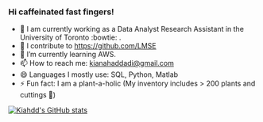 ### Hi caffeinated fast fingers! 

- 🔭 I am currently working as a Data Analyst Research Assistant in the University of Toronto :bowtie: .
- 👯 I contribute to https://github.com/LMSE
- 🌱 I’m currently learning AWS.
- 📫 How to reach me: kianahaddadi@gmail.com
- 😄 Languages I mostly use: SQL, Python, Matlab
- ⚡ Fun fact: I am a plant-a-holic (My inventory includes > 200 plants and cuttings :leaves:)

[![Kiahdd's GitHub stats](https://github-readme-stats.vercel.app/api?username=kiahdd&hide=stars,prs,issues)](https://github.com/anuraghazra/github-readme-stats)

<!--
**kiahdd/kiahdd** is a ✨ _special_ ✨ repository because its `README.md` (this file) appears on your GitHub profile.

Here are some ideas to get you started:

- 🔭 I’m currently working on ...
- 🌱 I’m currently learning ...
- 👯 I’m looking to collaborate on ...
- 🤔 I’m looking for help with ...
- 💬 Ask me about ...
- 📫 How to reach me: ...
- 😄 Pronouns: ...
- ⚡ Fun fact: ...
-->
